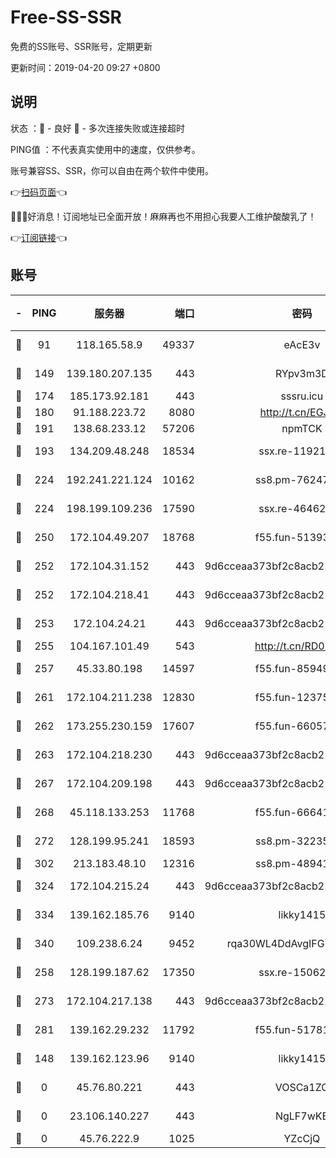 # Free-SS-SSR

免费的SS账号、SSR账号，定期更新

更新时间：2019-04-20 09:27 +0800

## 说明

状态     ：🙂 - 良好 🙁 - 多次连接失败或连接超时

PING值   ：不代表真实使用中的速度，仅供参考。

账号兼容SS、SSR，你可以自由在两个软件中使用。

👉[扫码页面](https://liesauer.github.io/Free-SS-SSR/)👈

🎉🎉🎉好消息！订阅地址已全面开放！麻麻再也不用担心我要人工维护酸酸乳了！

👉[订阅链接](https://www.liesauer.net/yogurt/subscribe?ACCESS_TOKEN=DAYxR3mMaZAsaqUb)👈

## 账号

|-|PING|服务器|端口|密码|加密方式|区域|
|:----:|:----:|:-----:|-----:|:----:|:----:|:----:|
|🙂|91|118.165.58.9|49337|eAcE3v|chacha20-ietf|TW|
|🙂|149|139.180.207.135|443|RYpv3m3D|aes-256-cfb|JP|
|🙂|174|185.173.92.181|443|sssru.icu|rc4-md5|RU|
|🙂|180|91.188.223.72|8080|http://t.cn/EGJIyrl|rc4-md5|RU|
|🙂|191|138.68.233.12|57206|npmTCK|rc4-md5|US|
|🙂|193|134.209.48.248|18534|ssx.re-11921938|aes-256-cfb|US|
|🙂|224|192.241.221.124|10162|ss8.pm-76247353|aes-256-cfb|US|
|🙂|224|198.199.109.236|17590|ssx.re-46462767|aes-256-cfb|US|
|🙂|250|172.104.49.207|18768|f55.fun-51393144|aes-256-cfb|SG|
|🙂|252|172.104.31.152|443|9d6cceaa373bf2c8acb22e60b6a58be6|aes-256-cfb|US|
|🙂|252|172.104.218.41|443|9d6cceaa373bf2c8acb22e60b6a58be6|aes-256-cfb|US|
|🙂|253|172.104.24.21|443|9d6cceaa373bf2c8acb22e60b6a58be6|aes-256-cfb|US|
|🙂|255|104.167.101.49|543|http://t.cn/RD0D7sx|rc4-md5|CA|
|🙂|257|45.33.80.198|14597|f55.fun-85949731|aes-256-cfb|US|
|🙂|261|172.104.211.238|12830|f55.fun-12375004|aes-256-cfb|US|
|🙂|262|173.255.230.159|17607|f55.fun-66057870|aes-256-cfb|US|
|🙂|263|172.104.218.230|443|9d6cceaa373bf2c8acb22e60b6a58be6|aes-256-cfb|US|
|🙂|267|172.104.209.198|443|9d6cceaa373bf2c8acb22e60b6a58be6|aes-256-cfb|US|
|🙂|268|45.118.133.253|11768|f55.fun-66641125|aes-256-cfb|SG|
|🙂|272|128.199.95.241|18593|ss8.pm-32235204|aes-256-cfb|SG|
|🙂|302|213.183.48.10|12316|ss8.pm-48941717|rc4-md5|RU|
|🙂|324|172.104.215.24|443|9d6cceaa373bf2c8acb22e60b6a58be6|aes-256-cfb|US|
|🙂|334|139.162.185.76|9140|likky1415|aes-256-cfb|DE|
|🙂|340|109.238.6.24|9452|rqa30WL4DdAvgIFG6Fs3znzTa|aes-256-cfb|FR|
|🙂|258|128.199.187.62|17350|ssx.re-15062538|aes-256-cfb|SG|
|🙂|273|172.104.217.138|443|9d6cceaa373bf2c8acb22e60b6a58be6|aes-256-cfb|US|
|🙂|281|139.162.29.232|11792|f55.fun-51781250|aes-256-cfb|SG|
|🙁|148|139.162.123.96|9140|likky1415|aes-256-cfb|JP|
|🙁|0|45.76.80.221|443|VOSCa1ZG|aes-256-cfb|DE|
|🙁|0|23.106.140.227|443|NgLF7wKB|aes-256-cfb|US|
|🙁|0|45.76.222.9|1025|YZcCjQ|rc4-md5|JP|
